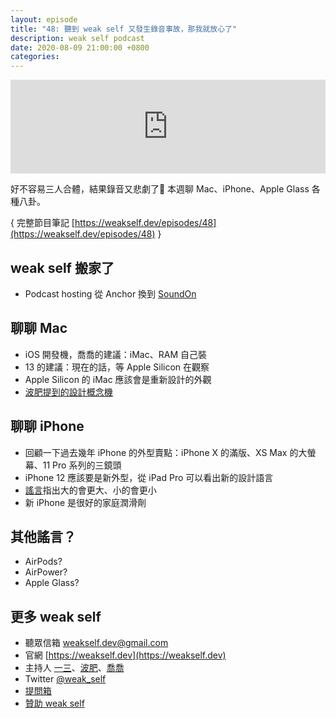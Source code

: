 ```yaml
---
layout: episode
title: "48: 聽到 weak self 又發生錄音事故，那我就放心了"
description: weak self podcast
date: 2020-08-09 21:00:00 +0800
categories: 
---
```

<iframe src="https://www.listennotes.com/embedded/e/4e0efd078a2848959aab3258942c11a9/" width="100%" style="width: 1px; min-width: 100%;" frameborder="0" scrolling="no"></iframe>

好不容易三人合體，結果錄音又悲劇了🤦 本週聊 Mac、iPhone、Apple Glass 各種八卦。

{ 完整節目筆記 [https://weakself.dev/episodes/48](https://weakself.dev/episodes/48) }

## weak self 搬家了
- Podcast hosting 從 Anchor 換到 [SoundOn](https://sndn.link/weakself)

## 聊聊 Mac
- iOS 開發機，喬喬的建議：iMac、RAM 自己裝
- 13 的建議：現在的話，等 Apple Silicon 在觀察
- Apple Silicon 的 iMac 應該會是重新設計的外觀
- [波肥提到的設計概念機](https://wccftech.com/this-imac-concept-is-everything-we-want-apple-to-implement-in-the-next-redesign/)

## 聊聊 iPhone
- 回顧一下過去幾年 iPhone 的外型賣點：iPhone X 的滿版、XS Max 的大螢幕、11 Pro 系列的三鏡頭
- iPhone 12 應該要是新外型，從 iPad Pro 可以看出新的設計語言
- [謠言](https://twitter.com/komiya_kj/status/1287959055667826689?s=20)指出大的會更大、小的會更小
- 新 iPhone 是很好的家庭潤滑劑

## 其他謠言？

- AirPods?
- AirPower?
- Apple Glass?

## 更多 weak self

* 聽眾信箱 [weakself.dev@gmail.com](mailto:weakself.dev@gmail.com)
* 官網 [https://weakself.dev](https://weakself.dev)
* 主持人 [一三](https://twitter.com/ethanhuang13)、[波肥](https://twitter.com/PofatTseng)、[喬喬](https://twitter.com/joe_trash_talk)
* Twitter [@weak_self](https://twitter.com/weak_self)
* [提問箱](https://peing.net/zh-TW/weak_self)
* [贊助 weak self](https://weakself.dev/#贊助)